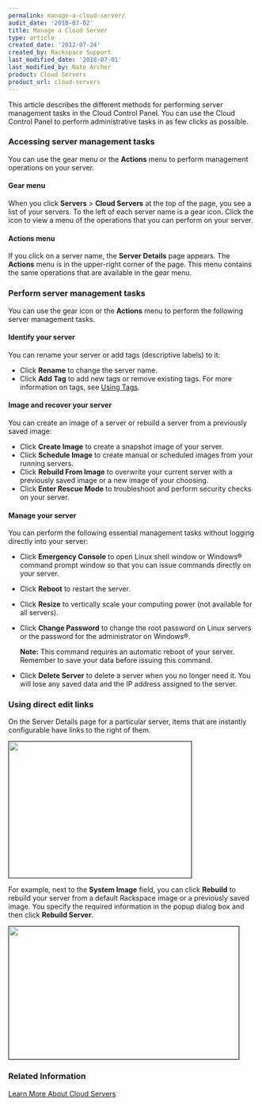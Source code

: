 ```yaml
---
permalink: manage-a-cloud-server/
audit_date: '2018-07-02'
title: Manage a Cloud Server
type: article
created_date: '2012-07-24'
created_by: Rackspace Support
last_modified_date: '2018-07-01'
last_modified_by: Nate Archer
product: Cloud Servers
product_url: cloud-servers
---
```


This article describes the different methods for performing server management tasks in the Cloud Control Panel. You can use the Cloud Control Panel to perform administrative tasks in as few clicks as possible.

### Accessing server management tasks

You can use the gear menu or the **Actions** menu to perform management operations on your server.

#### Gear menu

When you click **Servers** > **Cloud Servers** at the top of the page, you see a list of your servers. To the left of each server name is a gear icon. Click the icon to view a menu of the operations that you can perform on your server.

#### Actions menu

If you click on a server name, the **Server Details** page appears. The **Actions** menu is in the upper-right corner of the page. This menu contains the same operations that are available in the gear menu.

### Perform server management tasks

You can use the gear icon or the **Actions** menu to perform the following server management tasks.

#### Identify your server

You can rename your server or add tags (descriptive labels) to it:

- Click **Rename** to change the server name.
- Click **Add Tag** to add new tags or remove existing tags.  For more information on tags, see [Using Tags](/how-to/using-cloud-servers-tags).

#### Image and recover your server

You can create an image of a server or rebuild a server from a previously saved image:

- Click **Create Image** to create a snapshot image of your server.
- Click **Schedule Image** to create manual or scheduled images from your running servers.
- Click **Rebuild From Image** to overwrite your current server with a previously saved
  image or a new image of your choosing.
- Click **Enter Rescue Mode** to troubleshoot and perform security checks on your server.

#### Manage your server

You can perform the following essential management tasks without logging directly into your server:

- Click **Emergency Console** to open Linux shell window or Windows® command prompt window
  so that you can issue commands directly on your server.
- Click **Reboot** to restart the server.
- Click **Resize** to vertically scale your computing power (not available for all servers).
- Click **Change Password** to change the root password on Linux servers or the password for the administrator on Windows®.

    **Note:** This command requires an automatic reboot of your server. Remember to save your data before issuing this command.

- Click **Delete Server** to delete a server when you no longer need it. You will lose any saved data and the IP address assigned to the server.

### Using direct edit links

On the Server Details page for a particular server, items that are instantly configurable have links to the right of them.

<img src="{% asset_path cloud-servers/managing-my-server/1512NewImage-1.png %}" width="369" height="275" alt="" border="1"  />

For example, next to the **System Image** field, you can click **Rebuild** to rebuild your server from a default Rackspace image or a previously saved image. You specify the required information in the popup dialog box and then click **Rebuild Server**.

<img src="{% asset_path cloud-servers/managing-my-server/1512NewImage-2.png %}" width="465" height="268" alt="" border="1"  />

### Related Information

[Learn More About Cloud Servers](/how-to/learn-more-about-cloud-servers)
